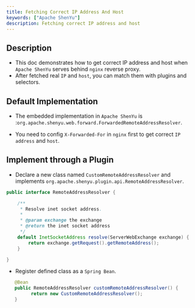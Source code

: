 ```yaml
---
title: Fetching Correct IP Address And Host
keywords: ["Apache ShenYu"]
description: Fetching correct IP address and host
---
```


## Description

* This doc demonstrates how to get correct IP address and host when `Apache ShenYu` serves behind `nginx` reverse proxy.
* After fetched real `IP` and `host`, you can match them with plugins and selectors.

## Default Implementation

* The embedded implementation in `Apache ShenYu` is :`org.apache.shenyu.web.forward.ForwardedRemoteAddressResolver`.

* You need to config `X-Forwarded-For` in `nginx` first to get correct `IP address` and `host`.


## Implement through a Plugin

* Declare a new class named `CustomRemoteAddressResolver` and implements `org.apache.shenyu.plugin.api.RemoteAddressResolver`.

```java
public interface RemoteAddressResolver {

    /**
     * Resolve inet socket address.
     *
     * @param exchange the exchange
     * @return the inet socket address
     */
    default InetSocketAddress resolve(ServerWebExchange exchange) {
        return exchange.getRequest().getRemoteAddress();
    }

}
```

* Register defined class as a `Spring Bean`.

```java
   @Bean
   public RemoteAddressResolver customRemoteAddressResolver() {
         return new CustomRemoteAddressResolver();
   }
```





